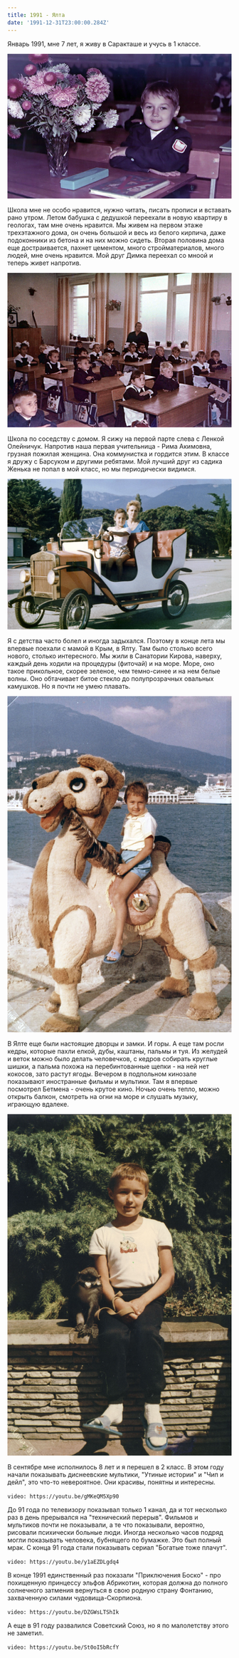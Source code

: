 ```yaml
---
title: 1991 - Ялта
date: '1991-12-31T23:00:00.284Z'
---
```


Январь 1991, мне 7 лет, я живу в Саракташе и учусь в 1 классе.

![school91-01](school91-01.jpg)

Школа мне не особо нравится, нужно читать, писать прописи и вставать рано утром. Летом бабушка с дедушкой переехали в новую квартиру в геологах, там мне очень нравится. Мы живем на первом этаже трехэтажного дома, он очень большой и весь из белого кирпича, даже подоконники из бетона и на них можно сидеть. Вторая половина дома еще достраивается, пахнет цементом, много стройматериалов, много людей, мне очень нравится. Мой друг Димка переехал со мноой и теперь живет напротив.

![school91-02](school91-02.jpg)

Школа по соседству с домом. Я сижу на первой парте слева с Ленкой Олейничук. Напротив наша первая учительница - Рима Акимовна, грузная пожилая женщина. Она коммунистка и гордится этим. В классе я дружу с Барсуком и другими ребятами. Мой лучший друг из садика Женька не попал в мой класс, но мы периодически видимся.

![yalta91-01](yalta91-01.jpg)

Я с детства часто болел и иногда задыхался. Поэтому в конце лета мы впервые поехали с мамой в  Крым, в Ялту. Там было столько всего нового, столько интересного. Мы жили в Санатории Кирова, наверху, каждый день ходили на процедуры (фиточай) и на море. Море, оно такое прикольное, скорее зеленое, чем темно-синее и на нем белые волны. Оно обтачивает битое стекло до полупрозрачных овальных камушков. Но я почти не умею плавать. 

![yalta91-02](yalta91-02.jpg)

В Ялте еще были настоящие дворцы и замки. И горы. А еще там росли кедры, которые пахли елкой, дубы, каштаны, пальмы и туя. Из желудей и веток можно было делать человечков, с кедров собирать круглые шишки, а пальма похожа на перебинтованные щепки - на ней нет кокосов, зато растут ягоды. Вечером в подпольном кинозале показывают иностранные фильмы и мультики. Там я впервые посмотрел Бетмена - очень крутое кино. Ночью очень тепло, можно открыть балкон, смотреть на огни на море и слушать музыку, играющую вдалеке.

![yalta91-03](yalta91-03.jpg)

В сентябре мне исполнилось 8 лет и я перешел в 2 класс. В этом году начали показывать диснеевские мультики, "Утиные истории" и "Чип и дейл", это что-то невероятное. Они красивы, понятны и интересны.

`video: https://youtu.be/gMKeQM5Xp90`

До 91 года по телевизору показывал только 1 канал, да и тот несколько раз в день прерывался на "технический перерыв". Фильмов и мультиков почти не показывали, а те что показывали, вероятно, рисовали психически больные люди. Иногда несколько часов подряд могли показывать человека, бубнящего по бумажке. Это был полный мрак. С конца 91 года стали показывать сериал "Богатые тоже плачут".

`video: https://youtu.be/y1aEZDLgdq4`

В конце 1991 единственный раз показали "Приключения Боско" - про похищенную принцессу эльфов Абрикотин, которая должна до полного солнечного затмения вернуться в свою родную страну Фонтанию, захваченную силами чудовища-Скорпиона.

`video: https://youtu.be/DZGWsLTShIk`

А еще в 91 году развалился Советский Союз, но я по малолетству этого не заметил.

`video: https://youtu.be/St0oI5bRcfY`
